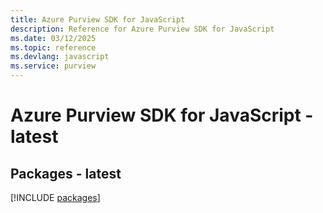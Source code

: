 ```yaml
---
title: Azure Purview SDK for JavaScript
description: Reference for Azure Purview SDK for JavaScript
ms.date: 03/12/2025
ms.topic: reference
ms.devlang: javascript
ms.service: purview
---
```

# Azure Purview SDK for JavaScript - latest
## Packages - latest
[!INCLUDE [packages](purview-index.md)]